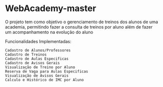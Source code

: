 # WebAcademy-master
 
O projeto tem como objetivo o gerenciamento de treinos dos alunos de uma academia, permitindo fazer a consulta de treinos por aluno além de fazer um acompanhamento na evolução do aluno

Funcionalidades Implementadas:

    Cadastro de Alunos/Professores
    Cadastro de Treinos
    Cadastro de Aulas Especificas
    Cadastro de Avisos Gerais
    Visualização de Treino por Aluno
    Reserva de Vaga para Aulas Especificas
    Visualização de Avisos Gerais
    Calculo e Histórico de IMC por Aluno
